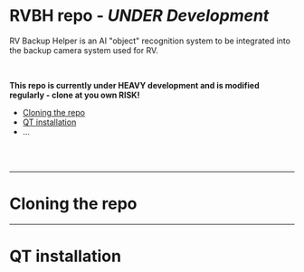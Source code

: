 # RVBH repo - _UNDER Development_
RV Backup Helper is an AI "object" recognition system to be integrated into the backup camera system used for RV.

<br>

__This repo is currently under HEAVY development and is modified regularly - clone at you own RISK!__

* [Cloning the repo](https://github.com/Charette-AI-Group/RVBH/tree/main?tab=readme-ov-file#cloning-the-repo)
* [QT installation](https://github.com/Charette-AI-Group/RVBH/tree/main?tab=readme-ov-file#qt-installation)
* ...

<br>
<br>

---

# Cloning the repo



---

# QT installation
